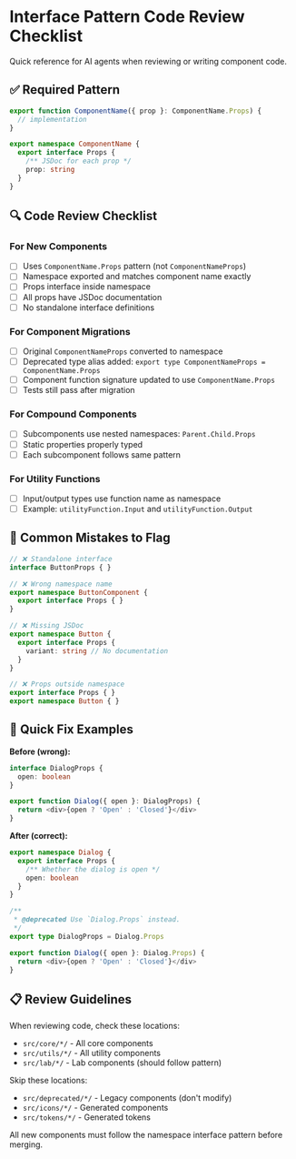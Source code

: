# Interface Pattern Code Review Checklist

Quick reference for AI agents when reviewing or writing component code.

## ✅ Required Pattern

```typescript
export function ComponentName({ prop }: ComponentName.Props) {
  // implementation
}

export namespace ComponentName {
  export interface Props {
    /** JSDoc for each prop */
    prop: string
  }
}
```

## 🔍 Code Review Checklist

### For New Components

- [ ] Uses `ComponentName.Props` pattern (not `ComponentNameProps`)
- [ ] Namespace exported and matches component name exactly
- [ ] Props interface inside namespace
- [ ] All props have JSDoc documentation
- [ ] No standalone interface definitions

### For Component Migrations

- [ ] Original `ComponentNameProps` converted to namespace
- [ ] Deprecated type alias added: `export type ComponentNameProps = ComponentName.Props`
- [ ] Component function signature updated to use `ComponentName.Props`
- [ ] Tests still pass after migration

### For Compound Components

- [ ] Subcomponents use nested namespaces: `Parent.Child.Props`
- [ ] Static properties properly typed
- [ ] Each subcomponent follows same pattern

### For Utility Functions

- [ ] Input/output types use function name as namespace
- [ ] Example: `utilityFunction.Input` and `utilityFunction.Output`

## 🚫 Common Mistakes to Flag

```typescript
// ❌ Standalone interface
interface ButtonProps { }

// ❌ Wrong namespace name
export namespace ButtonComponent {
  export interface Props { }
}

// ❌ Missing JSDoc
export namespace Button {
  export interface Props {
    variant: string // No documentation
  }
}

// ❌ Props outside namespace
export interface Props { }
export namespace Button { }
```

## 🎯 Quick Fix Examples

**Before (wrong):**
```typescript
interface DialogProps {
  open: boolean
}

export function Dialog({ open }: DialogProps) {
  return <div>{open ? 'Open' : 'Closed'}</div>
}
```

**After (correct):**
```typescript
export namespace Dialog {
  export interface Props {
    /** Whether the dialog is open */
    open: boolean
  }
}

/**
 * @deprecated Use `Dialog.Props` instead.
 */
export type DialogProps = Dialog.Props

export function Dialog({ open }: Dialog.Props) {
  return <div>{open ? 'Open' : 'Closed'}</div>
}
```

## 📋 Review Guidelines

When reviewing code, check these locations:

- `src/core/*/` - All core components
- `src/utils/*/` - All utility components  
- `src/lab/*/` - Lab components (should follow pattern)

Skip these locations:

- `src/deprecated/*/` - Legacy components (don't modify)
- `src/icons/*/` - Generated components
- `src/tokens/*/` - Generated tokens

All new components must follow the namespace interface pattern before merging.
